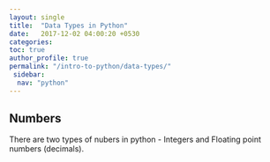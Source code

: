 ```yaml
---
layout: single
title:  "Data Types in Python"
date:   2017-12-02 04:00:20 +0530
categories: 
toc: true
author_profile: true
permalink: "/intro-to-python/data-types/"
 sidebar:
  nav: "python"
---
```

## Numbers

There are two types of nubers in python - Integers and Floating point numbers (decimals).
